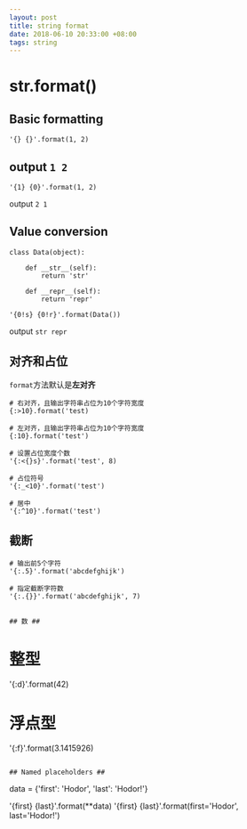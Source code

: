 ```yaml
---
layout: post
title: string format
date: 2018-06-10 20:33:00 +08:00
tags: string
---
```


# str.format() #

## Basic formatting ##

```
'{} {}'.format(1, 2)
```

output  `1 2`
---

```
'{1} {0}'.format(1, 2)
```
output `2 1`

## Value conversion ##

```
class Data(object):

    def __str__(self):
        return 'str'

    def __repr__(self):
        return 'repr'

'{0!s} {0!r}'.format(Data())
```

output `str repr`


## 对齐和占位 ##

`format`方法默认是**左对齐**

```
# 右对齐，且输出字符串占位为10个字符宽度
{:>10}.format('test)

# 左对齐，且输出字符串占位为10个字符宽度
{:10}.format('test')

# 设置占位宽度个数
'{:<{}s}'.format('test', 8)

# 占位符号
'{:_<10}'.format('test')

# 居中
'{:^10}'.format('test')
```

## 截断 ##

```
# 输出前5个字符
'{:.5}'.format('abcdefghijk')

# 指定截断字符数
'{:.{}}'.format('abcdefghijk', 7)


## 数 ##
```
# 整型
'{:d}'.format(42)

# 浮点型
'{:f}'.format(3.1415926)
```

## Named placeholders ##

```
data = {'first': 'Hodor', 'last': 'Hodor!'}

'{first} {last}'.format(**data)
'{first} {last}'.format(first='Hodor', last='Hodor!')
```
